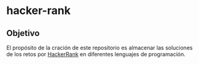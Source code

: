 # hacker-rank

## Objetivo
El propósito de la cración de este repositorio es almacenar las soluciones de los retos por [HackerRank](https://www.hackerrank.com/) en diferentes lenguajes de programación.
